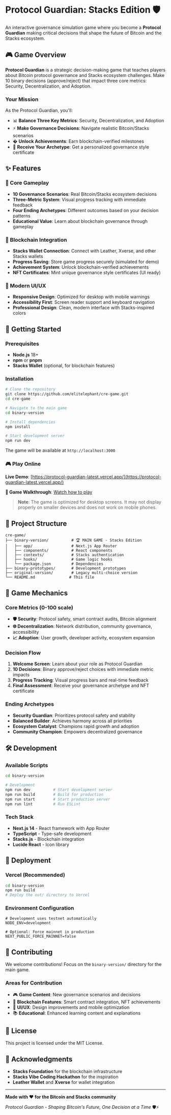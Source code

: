 # Protocol Guardian: Stacks Edition 🛡️

An interactive governance simulation game where you become a **Protocol Guardian** making critical decisions that shape the future of Bitcoin and the Stacks ecosystem.

## 🎮 Game Overview

**Protocol Guardian** is a strategic decision-making game that teaches players about Bitcoin protocol governance and Stacks ecosystem challenges. Make 10 binary decisions (approve/reject) that impact three core metrics: Security, Decentralization, and Adoption.

### Your Mission
As the Protocol Guardian, you'll:
- 📊 **Balance Three Key Metrics**: Security, Decentralization, and Adoption
- ⚡ **Make Governance Decisions**: Navigate realistic Bitcoin/Stacks scenarios
- � **Unlock Achievements**: Earn blockchain-verified milestones
- 🎯 **Receive Your Archetype**: Get a personalized governance style certificate

## ✨ Features

### 🎯 Core Gameplay
- **10 Governance Scenarios**: Real Bitcoin/Stacks ecosystem decisions
- **Three-Metric System**: Visual progress tracking with immediate feedback
- **Four Ending Archetypes**: Different outcomes based on your decision patterns
- **Educational Value**: Learn about blockchain governance through gameplay

### 🔗 Blockchain Integration
- **Stacks Wallet Connection**: Connect with Leather, Xverse, and other Stacks wallets
- **Progress Saving**: Store game progress securely (simulated for demo)
- **Achievement System**: Unlock blockchain-verified achievements
- **NFT Certificates**: Mint unique governance style certificates (UI ready)

### 🎨 Modern UI/UX
- **Responsive Design**: Optimized for desktop with mobile warnings
- **Accessibility First**: Screen reader support and keyboard navigation
- **Professional Design**: Clean, modern interface with Stacks-inspired colors

## 🚀 Getting Started

### Prerequisites
- **Node.js** 18+
- **npm** or **pnpm**
- **Stacks Wallet** (optional, for blockchain features)

### Installation

```bash
# Clone the repository
git clone https://github.com/elitelephant/cre-game.git
cd cre-game

# Navigate to the main game
cd binary-version

# Install dependencies
npm install

# Start development server
npm run dev
```

The game will be available at `http://localhost:3000`

### 🎮 Play Online

**Live Demo**: [https://protocol-guardian-latest.vercel.app/](https://protocol-guardian-latest.vercel.app/)

**🎥 Game Walkthrough**: [Watch how to play](https://www.loom.com/share/e652fec7ffd44ab987801f50f69ad79c?sid=c9c8e556-c0d3-47c3-851b-f975fff6db2f)

> **Note**: The game is optimized for desktop screens. It may not display properly on smaller devices and does not work on mobile phones.

## 📁 Project Structure

```
cre-game/
├── binary-version/          # 🏆 MAIN GAME - Stacks Edition
│   ├── app/                 # Next.js App Router
│   ├── components/          # React components
│   ├── contexts/            # Stacks authentication
│   ├── hooks/               # Game logic hooks
│   └── package.json         # Dependencies
├── binary-prototypes/       # Development prototypes
├── original-version/        # Legacy multi-choice version
└── README.md               # This file
```

## 🎯 Game Mechanics

### Core Metrics (0-100 scale)
- **🛡️ Security**: Protocol safety, smart contract audits, Bitcoin alignment
- **🌐 Decentralization**: Network distribution, community governance, accessibility
- **📈 Adoption**: User growth, developer activity, ecosystem expansion

### Decision Flow
1. **Welcome Screen**: Learn about your role as Protocol Guardian
2. **10 Decisions**: Binary approve/reject choices with immediate metric impacts
3. **Progress Tracking**: Visual progress bars and real-time feedback
4. **Final Assessment**: Receive your governance archetype and NFT certificate

### Ending Archetypes
- **Security Guardian**: Prioritizes protocol safety and stability
- **Balanced Builder**: Achieves harmony across all priorities
- **Ecosystem Catalyst**: Champions rapid growth and adoption
- **Community Champion**: Empowers decentralized governance

## 🛠️ Development

### Available Scripts
```bash
cd binary-version

# Development
npm run dev          # Start development server
npm run build        # Build for production
npm run start        # Start production server
npm run lint         # Run ESLint
```

### Tech Stack
- **Next.js 14** - React framework with App Router
- **TypeScript** - Type-safe development
- **Stacks.js** - Blockchain integration
- **Lucide React** - Icon library

## 🚀 Deployment

### Vercel (Recommended)
```bash
cd binary-version
npm run build
# Deploy the out/ directory to Vercel
```

### Environment Configuration
```env
# Development uses testnet automatically
NODE_ENV=development

# Optional: Force mainnet in production
NEXT_PUBLIC_FORCE_MAINNET=false
```

## 🤝 Contributing

We welcome contributions! Focus on the `binary-version/` directory for the main game.

### Areas for Contribution
- 🎮 **Game Content**: New governance scenarios and decisions
- 🔗 **Blockchain Features**: Smart contract integration, NFT achievements
- 🎨 **UI/UX**: Design improvements and mobile optimization
- 📚 **Educational**: Enhanced learning content and explanations

## 📜 License

This project is licensed under the MIT License.

## 🙏 Acknowledgments

- **Stacks Foundation** for the blockchain infrastructure
- **Stacks Vibe Coding Hackathon** for the inspiration
- **Leather Wallet** and **Xverse** for wallet integration

---

**Made with ❤️ for the Bitcoin and Stacks community**

*Protocol Guardian - Shaping Bitcoin's Future, One Decision at a Time* 🛡️⚡
